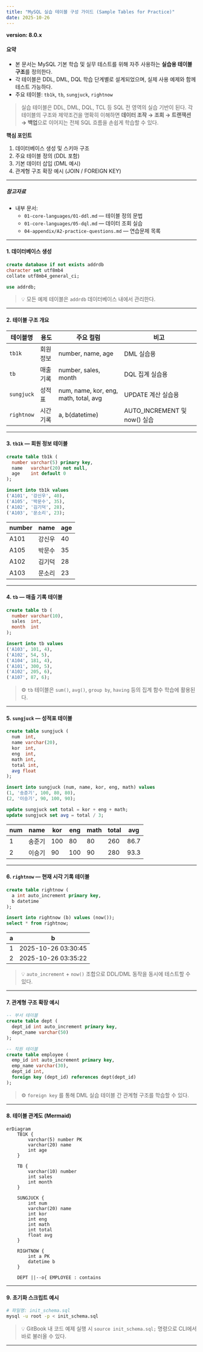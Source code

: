 ```yaml
---
title: "MySQL 실습 테이블 구성 가이드 (Sample Tables for Practice)"
date: 2025-10-26
---
```


**version: 8.0.x**


#### 요약

- 본 문서는 MySQL 기본 학습 및 실무 테스트를 위해 자주 사용하는 **실습용 테이블 구조**를 정의한다.  
- 각 테이블은 DDL, DML, DQL 학습 단계별로 설계되었으며, 실제 사용 예제와 함께 테스트 가능하다.  
- 주요 테이블: `tb1k`, `tb`, `sungjuck`, `rightnow`  

> 실습 테이블은 DDL, DML, DQL, TCL 등 SQL 전 영역의 실습 기반이 된다.
> 각 테이블의 구조와 제약조건을 명확히 이해하면
> **데이터 조작 → 조회 → 트랜잭션 → 백업**으로 이어지는 전체 SQL 흐름을 손쉽게 학습할 수 있다.


**핵심 포인트**
1. 데이터베이스 생성 및 스키마 구조  
2. 주요 테이블 정의 (DDL 포함)  
3. 기본 데이터 삽입 (DML 예시)  
4. 관계형 구조 확장 예시 (JOIN / FOREIGN KEY)  

---

##### 참고자료  
- 내부 문서:
  - `01-core-languages/01-ddl.md` — 테이블 정의 문법  
  - `01-core-languages/05-dql.md` — 데이터 조회 실습  
  - `04-appendix/A2-practice-questions.md` — 연습문제 목록  

---

#### 1. 데이터베이스 생성

```sql
create database if not exists addrdb
character set utf8mb4
collate utf8mb4_general_ci;

use addrdb;
```

> 💡 모든 예제 테이블은 `addrdb` 데이터베이스 내에서 관리한다.

---

#### 2. 테이블 구조 개요

| 테이블명       | 용도    | 주요 컬럼                                 | 비고                        |
| ---------- | ----- | ------------------------------------- | ------------------------- |
| `tb1k`     | 회원 정보 | number, name, age                     | DML 실습용                   |
| `tb`       | 매출 기록 | number, sales, month                  | DQL 집계 실습용                |
| `sungjuck` | 성적표   | num, name, kor, eng, math, total, avg | UPDATE 계산 실습용             |
| `rightnow` | 시간 기록 | a, b(datetime)                        | AUTO_INCREMENT 및 now() 실습 |

---

#### 3. `tb1k` — 회원 정보 테이블

```sql
create table tb1k (
  number varchar(5) primary key,
  name   varchar(20) not null,
  age    int default 0
);

insert into tb1k values
('A101', '강신우', 40),
('A105', '박문수', 35),
('A102', '김기덕', 28),
('A103', '문소리', 23);
```

| number | name | age |
| ------ | ---- | --- |
| A101   | 강신우  | 40  |
| A105   | 박문수  | 35  |
| A102   | 김기덕  | 28  |
| A103   | 문소리  | 23  |

---

#### 4. `tb` — 매출 기록 테이블

```sql
create table tb (
  number varchar(10),
  sales  int,
  month  int
);

insert into tb values
('A103', 101, 4),
('A102', 54, 5),
('A104', 181, 4),
('A101', 300, 5),
('A102', 205, 6),
('A107', 87, 6);
```

> ⚙️ `tb` 테이블은 `sum()`, `avg()`, `group by`, `having` 등의 집계 함수 학습에 활용된다.

---

#### 5. `sungjuck` — 성적표 테이블

```sql
create table sungjuck (
  num  int,
  name varchar(20),
  kor  int,
  eng  int,
  math int,
  total int,
  avg float
);

insert into sungjuck (num, name, kor, eng, math) values
(1, '송준기', 100, 80, 80),
(2, '이승기', 90, 100, 90);

update sungjuck set total = kor + eng + math;
update sungjuck set avg = total / 3;
```

| num | name | kor | eng | math | total | avg  |
| --- | ---- | --- | --- | ---- | ----- | ---- |
| 1   | 송준기  | 100 | 80  | 80   | 260   | 86.7 |
| 2   | 이승기  | 90  | 100 | 90   | 280   | 93.3 |

---

#### 6. `rightnow` — 현재 시각 기록 테이블

```sql
create table rightnow (
  a int auto_increment primary key,
  b datetime
);

insert into rightnow (b) values (now());
select * from rightnow;
```

| a | b                   |
| - | ------------------- |
| 1 | 2025-10-26 03:30:45 |
| 2 | 2025-10-26 03:35:22 |

> 💡 `auto_increment` + `now()` 조합으로 DDL/DML 동작을 동시에 테스트할 수 있다.

---

#### 7. 관계형 구조 확장 예시

```sql
-- 부서 테이블
create table dept (
  dept_id int auto_increment primary key,
  dept_name varchar(50)
);

-- 직원 테이블
create table employee (
  emp_id int auto_increment primary key,
  emp_name varchar(30),
  dept_id int,
  foreign key (dept_id) references dept(dept_id)
);
```

> ⚙️ `foreign key` 를 통해 DML 실습 테이블 간 관계형 구조를 학습할 수 있다.

---

#### 8. 테이블 관계도 (Mermaid)

```mermaid
erDiagram
    TB1K {
        varchar(5) number PK
        varchar(20) name
        int age
    }

    TB {
        varchar(10) number
        int sales
        int month
    }

    SUNGJUCK {
        int num
        varchar(20) name
        int kor
        int eng
        int math
        int total
        float avg
    }

    RIGHTNOW {
        int a PK
        datetime b
    }

    DEPT ||--o{ EMPLOYEE : contains
```

---

#### 9. 초기화 스크립트 예시

```bash
# 파일명: init_schema.sql
mysql -u root -p < init_schema.sql
```

> 💡 GitBook 내 코드 예제 실행 시
> `source init_schema.sql;` 명령으로 CLI에서 바로 불러올 수 있다.

---

